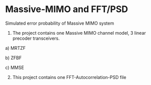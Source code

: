 # Massive-MIMO and FFT/PSD
Simulated error probability of Massive MIMO  system

1) The project contains one Massive MIMO channel model, 3 linear precoder transceivers.

a) MRTZF

b) ZFBF

c) MMSE


2) This project contains one FFT-Autocorrelation-PSD file
